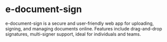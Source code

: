 # e-document-sign
e-document-sign is a secure and user-friendly web app for uploading, signing, and managing documents online. Features include drag-and-drop signatures, multi-signer support, ideal for individuals and teams.
